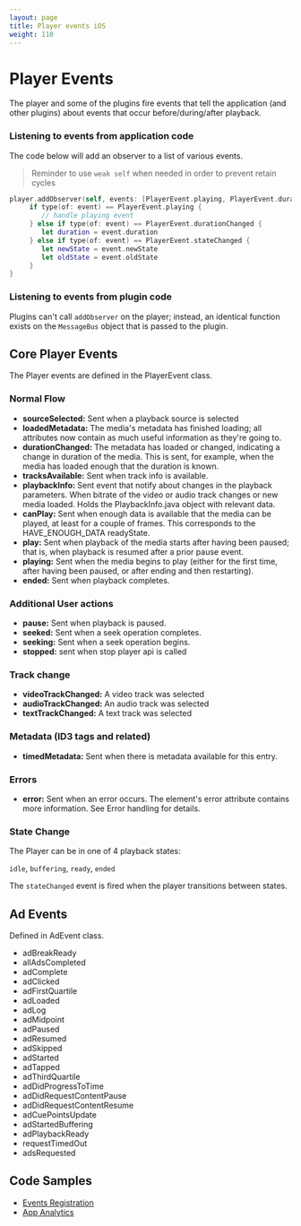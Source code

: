 ```yaml
---
layout: page
title: Player events iOS
weight: 110
---
```


# Player Events

The player and some of the plugins fire events that tell the application (and other plugins) about events that occur before/during/after playback. 

### Listening to events from application code

The code below will add an observer to a list of various events. 

>Reminder to use `weak self` when needed in order to prevent retain cycles

```swift
player.addObserver(self, events: [PlayerEvent.playing, PlayerEvent.durationChanged, PlayerEvent.stateChanged]) { [weak self] event in
     if type(of: event) == PlayerEvent.playing {
        // handle playing event
     } else if type(of: event) == PlayerEvent.durationChanged {
        let duration = event.duration
     } else if type(of: event) == PlayerEvent.stateChanged {
        let newState = event.newState
        let oldState = event.oldState
     }
}
```

### Listening to events from plugin code

Plugins can't call `addObserver` on the player; instead, an identical function exists on the `MessageBus` object that is passed to the plugin.

## Core Player Events

The Player events are defined in the PlayerEvent class.

### Normal Flow
- **sourceSelected:** Sent when a playback source is selected
- **loadedMetadata:** The media's metadata has finished loading; all attributes now contain as much useful information as they're going to.
- **durationChanged:** The metadata has loaded or changed, indicating a change in duration of the media. This is sent, for example, when the media has loaded enough that the duration is known.
- **tracksAvailable:** Sent when track info is available.
- **playbackInfo:** Sent event that notify about changes in the playback parameters. When bitrate of the video or audio track changes or new media loaded. Holds the PlaybackInfo.java object with relevant data.
- **canPlay:** Sent when enough data is available that the media can be played, at least for a couple of frames. This corresponds to the HAVE_ENOUGH_DATA readyState.
- **play:** Sent when playback of the media starts after having been paused; that is, when playback is resumed after a prior pause event.
- **playing:** Sent when the media begins to play (either for the first time, after having been paused, or after ending and then restarting).
- **ended:** Sent when playback completes.

### Additional User actions
- **pause:** Sent when playback is paused.
- **seeked:** Sent when a seek operation completes.
- **seeking:** Sent when a seek operation begins.
- **stopped:** sent when stop player api is called

### Track change
- **videoTrackChanged:** A video track was selected
- **audioTrackChanged:** An audio track was selected
- **textTrackChanged:** A text track was selected

### Metadata (ID3 tags and related)
- **timedMetadata:** Sent when there is metadata available for this entry.

### Errors
- **error:** Sent when an error occurs. The element's error attribute contains more information. See Error handling for details.

### State Change
The Player can be in one of 4 playback states:

  `idle`, `buffering`, `ready`, `ended`
  
The `stateChanged` event is fired when the player transitions between states.

## Ad Events

Defined in AdEvent class.

- adBreakReady
- allAdsCompleted
- adComplete
- adClicked
- adFirstQuartile
- adLoaded
- adLog
- adMidpoint
- adPaused
- adResumed
- adSkipped
- adStarted
- adTapped
- adThirdQuartile
- adDidProgressToTime
- adDidRequestContentPause
- adDidRequestContentResume
- adCuePointsUpdate
- adStartedBuffering
- adPlaybackReady
- requestTimedOut
- adsRequested

## Code Samples
- [Events Registration](https://github.com/kaltura/playkit-ios-samples/tree/master/EventsRegistration)
- [App Analytics](https://github.com/kaltura/playkit-ios-samples/tree/master/AppAnalyticsSample)
